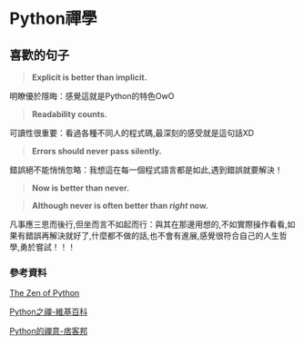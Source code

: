 # Python禪學

## 喜歡的句子

>**Explicit is better than implicit.**

明瞭優於隱晦：感覺這就是Python的特色OwO

>**Readability counts.**

可讀性很重要：看過各種不同人的程式碼,最深刻的感受就是這句話XD

>**Errors should never pass silently.**

錯誤絕不能悄悄忽略：我想這在每一個程式語言都是如此,遇到錯誤就要解決！

>**Now is better than never.**

>**Although never is often better than *right* now.**

凡事應三思而後行,但坐而言不如起而行：與其在那邊用想的,不如實際操作看看,如果有錯誤再解決就好了,什麼都不做的話,也不會有進展,感覺很符合自己的人生哲學,勇於嘗試！！！

### 參考資料

[The Zen of Python](https://www.python.org/dev/peps/pep-0020/)

[Python之禪-維基百科](https://zh.wikipedia.org/wiki/Python%E4%B9%8B%E7%A6%85)

[Python的禪意-痞客邦](https://silentpower.pixnet.net/blog/post/27762175)
